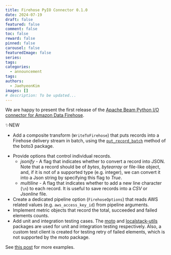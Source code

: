 ```yaml
---
title: Firehose PyIO Connector 0.1.0
date: 2024-07-19
draft: false
featured: false
comment: false
toc: false
reward: false
pinned: false
carousel: false
featuredImage: false
series:
tags:
categories:
  - announcement
tags: 
authors:
  - JaehyeonKim
images: []
# description: To be updated...
---
```


We are happy to present the first release of the [Apache Beam Python I/O connector for Amazon Data Firehose](https://github.com/beam-pyio/firehose_pyio).

✨NEW

- Add a composite transform (`WriteToFirehose`) that puts records into a Firehose delivery stream in batch, using the [`put_record_batch`](https://boto3.amazonaws.com/v1/documentation/api/latest/reference/services/firehose/client/put_record_batch.html) method of the boto3 package.


<!--more-->

- Provide options that control individual records.
  - _jsonify_ - A flag that indicates whether to convert a record into JSON. Note that a record should be of _bytes_, _bytearray_ or file-like object, and, if it is not of a supported type (e.g. integer), we can convert it into a Json string by specifying this flag to _True_.
  - _multiline_ - A flag that indicates whether to add a new line character (`\n`) to each record. It is useful to save records into a _CSV_ or _Jsonline_ file.
- Create a dedicated pipeline option (`FirehoseOptions`) that reads AWS related values (e.g. `aws_access_key_id`) from pipeline arguments.
- Implement metric objects that record the total, succeeded and failed elements counts.
- Add unit and integration testing cases. The [moto](https://github.com/getmoto/moto) and [localstack-utils](https://docs.localstack.cloud/user-guide/tools/testing-utils/) packages are used for unit and integration testing respectively. Also, a custom test client is created for testing retry of failed elements, which is not supported by the moto package.

See [this post](/blog/2024/firehose-pyio-intro/) for more examples.
